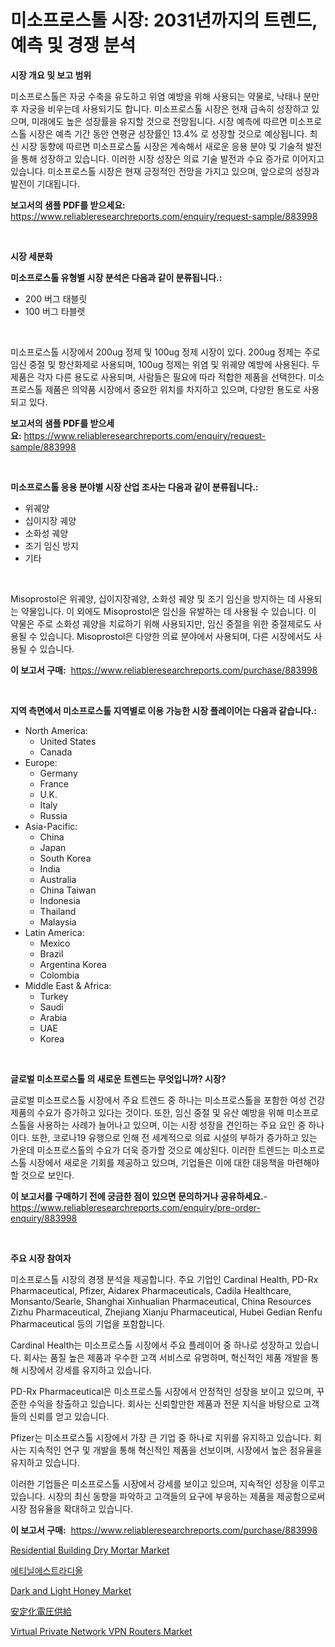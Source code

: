 <p><h1>미소프로스톨 시장: 2031년까지의 트렌드, 예측 및 경쟁 분석</h1></p><p><strong>시장 개요 및 보고 범위</strong></p>
<p><p>미소프로스톨은 자궁 수축을 유도하고 위염 예방을 위해 사용되는 약물로, 낙태나 분만 후 자궁을 비우는데 사용되기도 합니다. 미소프로스톨 시장은 현재 급속히 성장하고 있으며, 미래에도 높은 성장률을 유지할 것으로 전망됩니다. 시장 예측에 따르면 미소프로스톨 시장은 예측 기간 동안 연평균 성장률인 13.4% 로 성장할 것으로 예상됩니다. 최신 시장 동향에 따르면 미소프로스톨 시장은 계속해서 새로운 응용 분야 및 기술적 발전을 통해 성장하고 있습니다. 이러한 시장 성장은 의료 기술 발전과 수요 증가로 이어지고 있습니다. 미소프로스톨 시장은 현재 긍정적인 전망을 가지고 있으며, 앞으로의 성장과 발전이 기대됩니다.</p></p>
<p><strong>보고서의 샘플 PDF를 받으세요:</strong> <a href="https://www.reliableresearchreports.com/enquiry/request-sample/883998">https://www.reliableresearchreports.com/enquiry/request-sample/883998</a></p>
<p>&nbsp;</p>
<p><strong>시장 세분화</strong></p>
<p><strong>미소프로스톨 유형별 시장 분석은 다음과 같이 분류됩니다.:</strong></p>
<p><ul><li>200 버그 태블릿</li><li>100 버그 타블렛</li></ul></p>
<p>&nbsp;</p>
<p><p>미소프로스톨 시장에서 200ug 정제 및 100ug 정제 시장이 있다. 200ug 정제는 주로 임신 중절 및 항산화제로 사용되며, 100ug 정제는 위염 및 위궤양 예방에 사용된다. 두 제품은 각자 다른 용도로 사용되며, 사람들은 필요에 따라 적합한 제품을 선택한다. 미소프로스톨 제품은 의약품 시장에서 중요한 위치를 차지하고 있으며, 다양한 용도로 사용되고 있다.</p></p>
<p><strong>보고서의 샘플 PDF를 받으세요:</strong>&nbsp;<a href="https://www.reliableresearchreports.com/enquiry/request-sample/883998">https://www.reliableresearchreports.com/enquiry/request-sample/883998</a></p>
<p>&nbsp;</p>
<p><strong> 미소프로스톨 응용 분야별 시장 산업 조사는 다음과 같이 분류됩니다.:</strong></p>
<p><ul><li>위궤양</li><li>십이지장 궤양</li><li>소화성 궤양</li><li>조기 임신 방지</li><li>기타</li></ul></p>
<p>&nbsp;</p>
<p><p>Misoprostol은 위궤양, 십이지장궤양, 소화성 궤양 및 조기 임신을 방지하는 데 사용되는 약물입니다. 이 외에도 Misoprostol은 임신을 유발하는 데 사용될 수 있습니다. 이 약물은 주로 소화성 궤양을 치료하기 위해 사용되지만, 임신 중절을 위한 중절제로도 사용될 수 있습니다. Misoprostol은 다양한 의료 분야에서 사용되며, 다른 시장에서도 사용될 수 있습니다.</p></p>
<p><strong>이 보고서 구매:</strong>&nbsp; <a href="https://www.reliableresearchreports.com/purchase/883998">https://www.reliableresearchreports.com/purchase/883998</a></p>
<p>&nbsp;</p>
<p><strong>지역 측면에서 미소프로스톨 지역별로 이용 가능한 시장 플레이어는 다음과 같습니다.:</strong></p>
<p><ul>
    <li>
        North America:
        <ul>
            <li>United States</li>
            <li>Canada</li>
        </ul>
    </li>
    <li>
        Europe:
        <ul>
            <li>Germany</li>
            <li>France</li>
            <li>U.K.</li>
            <li>Italy</li>
            <li>Russia</li>
        </ul>
    </li>
    <li>
        Asia-Pacific:
        <ul>
            <li>China</li>
            <li>Japan</li>
            <li>South Korea</li>
            <li>India</li>
            <li>Australia</li>
            <li>China Taiwan</li>
            <li>Indonesia</li>
            <li>Thailand</li>
            <li>Malaysia</li>
        </ul>
    </li>
    <li>
        Latin America:
        <ul>
            <li>Mexico</li>
            <li>Brazil</li>
            <li>Argentina Korea</li>
            <li>Colombia</li>
        </ul>
    </li>
    <li>
        Middle East & Africa:
        <ul>
            <li>Turkey</li>
            <li>Saudi</li>
            <li>Arabia</li>
            <li>UAE</li>
            <li>Korea</li>
        </ul>
    </li>
    </ul></p>
<p>&nbsp;</p>
<p><strong>글로벌 미소프로스톨 의 새로운 트렌드는 무엇입니까? 시장?</strong></p>
<p><p>글로벌 미소프로스톨 시장에서 주요 트렌드 중 하나는 미소프로스톨을 포함한 여성 건강 제품의 수요가 증가하고 있다는 것이다. 또한, 임신 중절 및 유산 예방을 위해 미소프로스톨을 사용하는 사례가 늘어나고 있으며, 이는 시장 성장을 견인하는 주요 요인 중 하나이다. 또한, 코로나19 유행으로 인해 전 세계적으로 의료 시설의 부하가 증가하고 있는 가운데 미소프로스톨의 수요가 더욱 증가할 것으로 예상된다. 이러한 트렌드는 미소프로스톨 시장에서 새로운 기회를 제공하고 있으며, 기업들은 이에 대한 대응책을 마련해야 할 것으로 보인다.</p></p>
<p><strong>이 보고서를 구매하기 전에 궁금한 점이 있으면 문의하거나 공유하세요.</strong>- <a href="https://www.reliableresearchreports.com/enquiry/pre-order-enquiry/883998">https://www.reliableresearchreports.com/enquiry/pre-order-enquiry/883998</a></p>
<p>&nbsp;</p>
<p><strong>주요 시장 참여자</strong></p>
<p><p>미소프로스톨 시장의 경쟁 분석을 제공합니다. 주요 기업인 Cardinal Health, PD-Rx Pharmaceutical, Pfizer, Aidarex Pharmaceuticals, Cadila Healthcare, Monsanto/Searle, Shanghai Xinhualian Pharmaceutical, China Resources Zizhu Pharmaceutical, Zhejiang Xianju Pharmaceutical, Hubei Gedian Renfu Pharmaceutical 등의 기업을 포함합니다. </p><p>Cardinal Health는 미소프로스톨 시장에서 주요 플레이어 중 하나로 성장하고 있습니다. 회사는 품질 높은 제품과 우수한 고객 서비스로 유명하며, 혁신적인 제품 개발을 통해 시장에서 강세를 유지하고 있습니다.</p><p>PD-Rx Pharmaceutical은 미소프로스톨 시장에서 안정적인 성장을 보이고 있으며, 꾸준한 수익을 창출하고 있습니다. 회사는 신뢰할만한 제품과 전문 지식을 바탕으로 고객들의 신뢰를 얻고 있습니다.</p><p>Pfizer는 미소프로스톨 시장에서 가장 큰 기업 중 하나로 지위를 유지하고 있습니다. 회사는 지속적인 연구 및 개발을 통해 혁신적인 제품을 선보이며, 시장에서 높은 점유율을 유지하고 있습니다. </p><p>이러한 기업들은 미소프로스톨 시장에서 강세를 보이고 있으며, 지속적인 성장을 이루고 있습니다. 시장의 최신 동향을 파악하고 고객들의 요구에 부응하는 제품을 제공함으로써 시장 점유율을 확대하고 있습니다.</p></p>
<p><strong>이 보고서 구매:</strong>&nbsp;&nbsp;<a href="https://www.reliableresearchreports.com/purchase/883998">https://www.reliableresearchreports.com/purchase/883998</a></p>
<p><p><a href="https://github.com/vimar16th/Market-Research-Report-List-3/blob/main/residential-building-dry-mortar-market.md">Residential Building Dry Mortar Market</a></p><p><a href="https://github.com/vsnao330707/Market-Research-Report-List-1/blob/main/93395521147.md">에티닐에스트라디올</a></p><p><a href="https://view.publitas.com/reportprime-1/dark-and-light-honey-market-research-report-unlocks-analysis-on-the-market-financial-status-market-size-and-market-revenue-upto-2031/">Dark and Light Honey Market</a></p><p><a href="https://github.com/zjkmgcs938405/Market-Research-Report-List-1/blob/main/72437651545.md">安定化電圧供給</a></p><p><a href="https://shimmer-gardenia-37a.notion.site/Virtual-Private-Network-VPN-Routers-Market-Dynamics-2024-2031-Also-about-Its-Market-Trends-Project-bae9406ab4d24bfdb376994a3da2fc60">Virtual Private Network VPN Routers Market</a></p></p>
